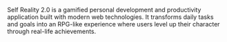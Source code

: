 Self Reality 2.0 is a gamified personal development and productivity application built with modern web technologies. It transforms daily tasks and goals into an RPG-like experience where users level up their character through real-life achievements.
